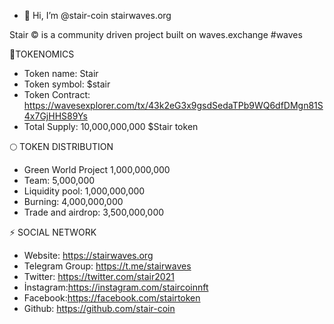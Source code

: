 - 👋 Hi, I’m @stair-coin
                          stairwaves.org               

Stair ©  is a community driven project built on waves.exchange #waves


💠TOKENOMICS
- Token name: Stair
- Token symbol: $stair
- Token Contract: https://wavesexplorer.com/tx/43k2eG3x9gsdSedaTPb9WQ6dfDMgn81S4x7GjHHS89Ys
- Total Supply: 10,000,000,000 $Stair token

🌕 TOKEN DISTRIBUTION
- Green World Project         1,000,000,000
- Team:                       5,000,000
- Liquidity pool:             1,000,000,000
- Burning:                       4,000,000,000
- Trade and airdrop:          3,500,000,000

⚡ SOCIAL NETWORK
- Website: https://stairwaves.org
- Telegram Group: https://t.me/stairwaves
- Twitter: https://twitter.com/stair2021
- İnstagram:https://instagram.com/staircoinnft
- Facebook:https://facebook.com/stairtoken
- Github: https://github.com/stair-coin
